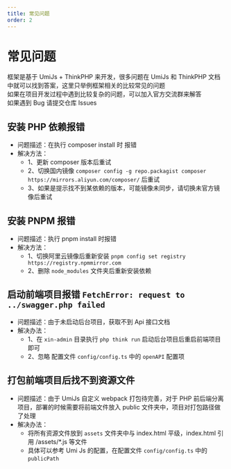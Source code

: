 ```yaml
---
title: 常见问题
order: 2
---
```


# 常见问题

框架是基于 UmiJs + ThinkPHP 来开发，很多问题在 UmiJs 和 ThinkPHP 文档中就可以找到答案，这里只举例框架相关的比较常见的问题 <br/>
如果在项目开发过程中遇到比较复杂的问题，可以加入官方交流群来解答 <br/>
如果遇到 Bug 请提交仓库 Issues

## 安装 PHP 依赖报错

- 问题描述：在执行 composer install 时 报错
- 解决方法：
  - 1、更新 composer 版本后重试
  - 2、切换国内镜像 `composer config -g repo.packagist composer https://mirrors.aliyun.com/composer/` 后重试
  - 3、如果是提示找不到某依赖的版本，可能镜像未同步，请切换未官方镜像后重试

## 安装 PNPM 报错

- 问题描述：执行 pnpm install 时报错
- 解决方法：
  - 1、切换阿里云镜像后重新安装 `pnpm config set registry https://registry.npmmirror.com`
  - 2、删除 `node_modules` 文件夹后重新安装依赖

## 启动前端项目报错 `FetchError: request to ../swagger.php failed`

- 问题描述：由于未启动后台项目，获取不到 Api 接口文档
- 解决办法：
  - 1、在 `xin-admin` 目录执行 `php think run` 启动后台项目后重启前端项目即可
  - 2、忽略 配置文件 `config/config.ts` 中的 `openAPI` 配置项

## 打包前端项目后找不到资源文件

- 问题描述：由于 UmiJs 自定义 webpack 打包待完善，对于 PHP 前后端分离项目，部署的时候需要将前端文件放入 public 文件夹中，项目对打包路径做了处理
- 解决办法：
  - 将所有资源文件放到 `assets` 文件夹中与 index.html 平级，index.html 引用 /assets/\*.js 等文件
  - 具体可以参考 Umi Js 的配置，在配置文件 `config/config.ts` 中的 `publicPath`
